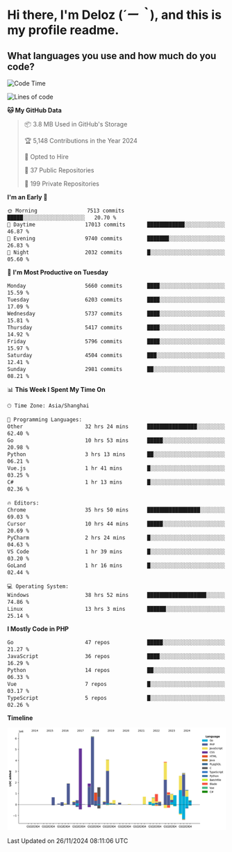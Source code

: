 # **Hi there, I'm Deloz (*´ー｀*), and this is my profile readme.**

## **What languages you use and how much do you code?**

<!--START_SECTION:waka-->
![Code Time](http://img.shields.io/badge/Code%20Time-5%2C131%20hrs%2042%20mins-blue)

![Lines of code](https://img.shields.io/badge/From%20Hello%20World%20I%27ve%20Written-41.1%20million%20lines%20of%20code-blue)

**🐱 My GitHub Data** 

> 📦 3.8 MB Used in GitHub's Storage 
 > 
> 🏆 5,148 Contributions in the Year 2024
 > 
> 💼 Opted to Hire
 > 
> 📜 37 Public Repositories 
 > 
> 🔑 199 Private Repositories 
 > 
**I'm an Early 🐤** 

```text
🌞 Morning                7513 commits        █████░░░░░░░░░░░░░░░░░░░░   20.70 % 
🌆 Daytime                17013 commits       ████████████░░░░░░░░░░░░░   46.87 % 
🌃 Evening                9740 commits        ███████░░░░░░░░░░░░░░░░░░   26.83 % 
🌙 Night                  2032 commits        █░░░░░░░░░░░░░░░░░░░░░░░░   05.60 % 
```
📅 **I'm Most Productive on Tuesday** 

```text
Monday                   5660 commits        ████░░░░░░░░░░░░░░░░░░░░░   15.59 % 
Tuesday                  6203 commits        ████░░░░░░░░░░░░░░░░░░░░░   17.09 % 
Wednesday                5737 commits        ████░░░░░░░░░░░░░░░░░░░░░   15.81 % 
Thursday                 5417 commits        ████░░░░░░░░░░░░░░░░░░░░░   14.92 % 
Friday                   5796 commits        ████░░░░░░░░░░░░░░░░░░░░░   15.97 % 
Saturday                 4504 commits        ███░░░░░░░░░░░░░░░░░░░░░░   12.41 % 
Sunday                   2981 commits        ██░░░░░░░░░░░░░░░░░░░░░░░   08.21 % 
```


📊 **This Week I Spent My Time On** 

```text
🕑︎ Time Zone: Asia/Shanghai

💬 Programming Languages: 
Other                    32 hrs 24 mins      ████████████████░░░░░░░░░   62.40 % 
Go                       10 hrs 53 mins      █████░░░░░░░░░░░░░░░░░░░░   20.98 % 
Python                   3 hrs 13 mins       ██░░░░░░░░░░░░░░░░░░░░░░░   06.21 % 
Vue.js                   1 hr 41 mins        █░░░░░░░░░░░░░░░░░░░░░░░░   03.25 % 
C#                       1 hr 13 mins        █░░░░░░░░░░░░░░░░░░░░░░░░   02.36 % 

🔥 Editors: 
Chrome                   35 hrs 50 mins      █████████████████░░░░░░░░   69.03 % 
Cursor                   10 hrs 44 mins      █████░░░░░░░░░░░░░░░░░░░░   20.69 % 
PyCharm                  2 hrs 24 mins       █░░░░░░░░░░░░░░░░░░░░░░░░   04.63 % 
VS Code                  1 hr 39 mins        █░░░░░░░░░░░░░░░░░░░░░░░░   03.20 % 
GoLand                   1 hr 16 mins        █░░░░░░░░░░░░░░░░░░░░░░░░   02.44 % 

💻 Operating System: 
Windows                  38 hrs 52 mins      ███████████████████░░░░░░   74.86 % 
Linux                    13 hrs 3 mins       ██████░░░░░░░░░░░░░░░░░░░   25.14 % 
```

**I Mostly Code in PHP** 

```text
Go                       47 repos            █████░░░░░░░░░░░░░░░░░░░░   21.27 % 
JavaScript               36 repos            ████░░░░░░░░░░░░░░░░░░░░░   16.29 % 
Python                   14 repos            ██░░░░░░░░░░░░░░░░░░░░░░░   06.33 % 
Vue                      7 repos             █░░░░░░░░░░░░░░░░░░░░░░░░   03.17 % 
TypeScript               5 repos             █░░░░░░░░░░░░░░░░░░░░░░░░   02.26 % 
```



**Timeline**

![Lines of Code chart](https://raw.githubusercontent.com/deloz/deloz/main/assets/bar_graph.png)


 Last Updated on 26/11/2024 08:11:06 UTC
<!--END_SECTION:waka-->
